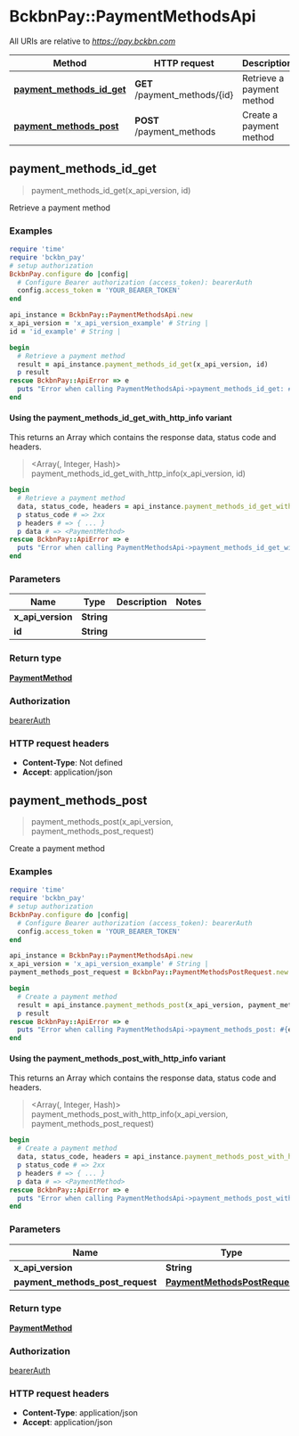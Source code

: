 # BckbnPay::PaymentMethodsApi

All URIs are relative to *https://pay.bckbn.com*

| Method | HTTP request | Description |
| ------ | ------------ | ----------- |
| [**payment_methods_id_get**](PaymentMethodsApi.md#payment_methods_id_get) | **GET** /payment_methods/{id} | Retrieve a payment method |
| [**payment_methods_post**](PaymentMethodsApi.md#payment_methods_post) | **POST** /payment_methods | Create a payment method |


## payment_methods_id_get

> <PaymentMethod> payment_methods_id_get(x_api_version, id)

Retrieve a payment method

### Examples

```ruby
require 'time'
require 'bckbn_pay'
# setup authorization
BckbnPay.configure do |config|
  # Configure Bearer authorization (access_token): bearerAuth
  config.access_token = 'YOUR_BEARER_TOKEN'
end

api_instance = BckbnPay::PaymentMethodsApi.new
x_api_version = 'x_api_version_example' # String | 
id = 'id_example' # String | 

begin
  # Retrieve a payment method
  result = api_instance.payment_methods_id_get(x_api_version, id)
  p result
rescue BckbnPay::ApiError => e
  puts "Error when calling PaymentMethodsApi->payment_methods_id_get: #{e}"
end
```

#### Using the payment_methods_id_get_with_http_info variant

This returns an Array which contains the response data, status code and headers.

> <Array(<PaymentMethod>, Integer, Hash)> payment_methods_id_get_with_http_info(x_api_version, id)

```ruby
begin
  # Retrieve a payment method
  data, status_code, headers = api_instance.payment_methods_id_get_with_http_info(x_api_version, id)
  p status_code # => 2xx
  p headers # => { ... }
  p data # => <PaymentMethod>
rescue BckbnPay::ApiError => e
  puts "Error when calling PaymentMethodsApi->payment_methods_id_get_with_http_info: #{e}"
end
```

### Parameters

| Name | Type | Description | Notes |
| ---- | ---- | ----------- | ----- |
| **x_api_version** | **String** |  |  |
| **id** | **String** |  |  |

### Return type

[**PaymentMethod**](PaymentMethod.md)

### Authorization

[bearerAuth](../README.md#bearerAuth)

### HTTP request headers

- **Content-Type**: Not defined
- **Accept**: application/json


## payment_methods_post

> <PaymentMethod> payment_methods_post(x_api_version, payment_methods_post_request)

Create a payment method

### Examples

```ruby
require 'time'
require 'bckbn_pay'
# setup authorization
BckbnPay.configure do |config|
  # Configure Bearer authorization (access_token): bearerAuth
  config.access_token = 'YOUR_BEARER_TOKEN'
end

api_instance = BckbnPay::PaymentMethodsApi.new
x_api_version = 'x_api_version_example' # String | 
payment_methods_post_request = BckbnPay::PaymentMethodsPostRequest.new # PaymentMethodsPostRequest | 

begin
  # Create a payment method
  result = api_instance.payment_methods_post(x_api_version, payment_methods_post_request)
  p result
rescue BckbnPay::ApiError => e
  puts "Error when calling PaymentMethodsApi->payment_methods_post: #{e}"
end
```

#### Using the payment_methods_post_with_http_info variant

This returns an Array which contains the response data, status code and headers.

> <Array(<PaymentMethod>, Integer, Hash)> payment_methods_post_with_http_info(x_api_version, payment_methods_post_request)

```ruby
begin
  # Create a payment method
  data, status_code, headers = api_instance.payment_methods_post_with_http_info(x_api_version, payment_methods_post_request)
  p status_code # => 2xx
  p headers # => { ... }
  p data # => <PaymentMethod>
rescue BckbnPay::ApiError => e
  puts "Error when calling PaymentMethodsApi->payment_methods_post_with_http_info: #{e}"
end
```

### Parameters

| Name | Type | Description | Notes |
| ---- | ---- | ----------- | ----- |
| **x_api_version** | **String** |  |  |
| **payment_methods_post_request** | [**PaymentMethodsPostRequest**](PaymentMethodsPostRequest.md) |  |  |

### Return type

[**PaymentMethod**](PaymentMethod.md)

### Authorization

[bearerAuth](../README.md#bearerAuth)

### HTTP request headers

- **Content-Type**: application/json
- **Accept**: application/json

